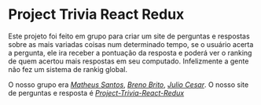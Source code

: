 # Project Trivia React Redux

Este projeto foi feito em grupo para criar um site de perguntas e respostas sobre as mais variadas coisas num determinado tempo, se o usuário acerta a pergunta, ele ira receber a pontuação da resposta e poderá ver o ranking de quem acertou mais respostas em seu computado. Infelizmente a gente não fez um sistema de rankig global.

O nosso grupo era _[Matheus Santos](https://github.com/matheusg18)_, _[Breno Brito](https://github.com/BrenoRCBrito)_, _[Julio Cesar](https://github.com/juliosinu)_. O nosso site de perguntas e resposta é _[Project-Trivia-React-Redux](https://project-trivia-react-redux.pages.dev/)_
